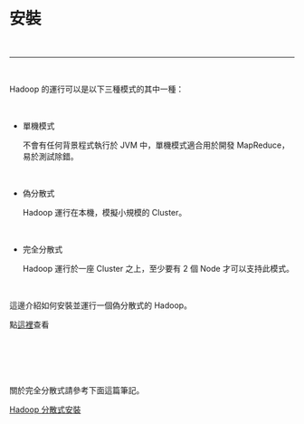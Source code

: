 # 安裝

<br>

---

<br>

Hadoop 的運行可以是以下三種模式的其中一種：

<br>

* 單機模式

    不會有任何背景程式執行於 JVM 中，單機模式適合用於開發 MapReduce，易於測試除錯。

<br>

* 偽分散式

    Hadoop 運行在本機，模擬小規模的 Cluster。

<br>

* 完全分散式

    Hadoop 運行於一座 Cluster 之上，至少要有 2 個 Node 才可以支持此模式。

<br>

這邊介紹如何安裝並運行一個偽分散式的 Hadoop。

點[這裡](https://github.com/Johnny1110/Problem_Solving_Collection/blob/master/HDFS/install/README.md)查看

<br>
<br>
<br>
<br>

關於完全分散式請參考下面這篇筆記。

[Hadoop 分散式安裝](separateDeploy)

